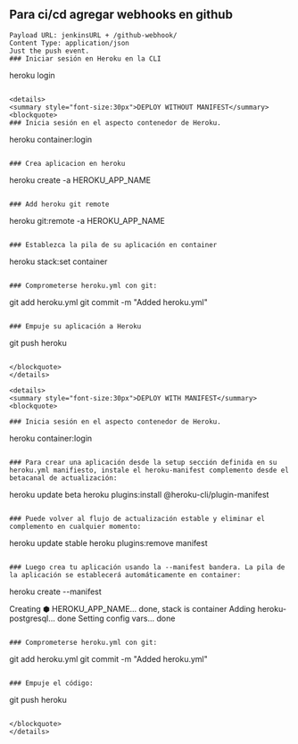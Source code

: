 ## Para ci/cd agregar webhooks en github

```
Payload URL: jenkinsURL + /github-webhook/
Content Type: application/json
Just the push event.
### Iniciar sesión en Heroku en la CLI

```

heroku login

```

<details>
<summary style="font-size:30px">DEPLOY WITHOUT MANIFEST</summary>
<blockquote>
### Inicia sesión en el aspecto contenedor de Heroku.

```

heroku container:login

```

### Crea aplicacion en heroku

```

heroku create -a HEROKU_APP_NAME

```

### Add heroku git remote

```

heroku git:remote -a HEROKU_APP_NAME

```

### Establezca la pila de su aplicación en container

```

heroku stack:set container

```

### Comprometerse heroku.yml con git:

```

git add heroku.yml
git commit -m "Added heroku.yml"

```

### Empuje su aplicación a Heroku

```

git push heroku <BRANCH>

```

</blockquote>
</details>

<details>
<summary style="font-size:30px">DEPLOY WITH MANIFEST</summary>
<blockquote>

### Inicia sesión en el aspecto contenedor de Heroku.

```

heroku container:login

```

### Para crear una aplicación desde la setup sección definida en su heroku.yml manifiesto, instale el heroku-manifest complemento desde el betacanal de actualización:

```

heroku update beta
heroku plugins:install @heroku-cli/plugin-manifest

```

### Puede volver al flujo de actualización estable y eliminar el complemento en cualquier momento:

```

heroku update stable
heroku plugins:remove manifest

```

### Luego crea tu aplicación usando la --manifest bandera. La pila de la aplicación se establecerá automáticamente en container:

```

heroku create --manifest

Creating ⬢ HEROKU_APP_NAME... done, stack is container
Adding heroku-postgresql... done
Setting config vars... done

```

### Comprometerse heroku.yml con git:

```

git add heroku.yml
git commit -m "Added heroku.yml"

```

### Empuje el código:

```

git push heroku <BRANCH>

```

</blockquote>
</details>
```
